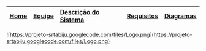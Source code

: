 |[Home](https://code.google.com/p/projeto-srtabiju/)|[Equipe](Equipe.md)|[Descrição do Sistema](Descricao_Sistema.md)|[Requisitos](Requisitos.md)|[Diagramas](Diagramas.md)|
|:--------------------------------------------------|:------------------|:-------------------------------------------|:--------------------------|:------------------------|



![https://projeto-srtabiju.googlecode.com/files/Logo.png](https://projeto-srtabiju.googlecode.com/files/Logo.png)
